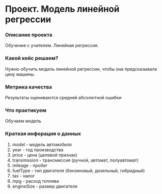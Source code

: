 # Проект. Модель линейной регрессии


###  Описание проекта  
Обучение с учителем. Линейная регрессия.

### Какой кейс решаем?
Нужно обучить модель линейной регрессии, чтобы она предсказывала цену машины.


### Метрика качества
Результаты оцениваются средней абсолютной ошибки

### Что практикуем
Обучаем модель

### Краткая инфорация о данных

1. model - модель автомобиля
2. year - год производства
3. price - цена (целевой признак)
4. transmission - трансмиссия (ручной, автомат, полуавтомат)
5. mileage - пробег
6. fuelType - тип двигателя (бензиновый, дизельный, гибридный)
7. tax - налог
9. mpg - расход топлива
10. engineSize - размер двигателя

